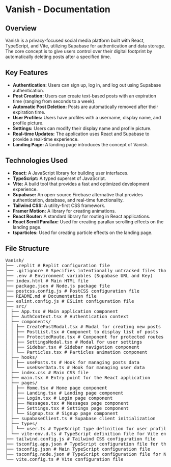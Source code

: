 # Vanish - Documentation

## Overview

Vanish is a privacy-focused social media platform built with React, TypeScript, and Vite, utilizing Supabase for authentication and data storage. The core concept is to give users control over their digital footprint by automatically deleting posts after a specified time.

## Key Features

*   **Authentication:** Users can sign up, log in, and log out using Supabase authentication.
*   **Post Creation:** Users can create text-based posts with an expiration time (ranging from seconds to a week).
*   **Automatic Post Deletion:** Posts are automatically removed after their expiration time.
*   **User Profiles:** Users have profiles with a username, display name, and profile picture.
*   **Settings:** Users can modify their display name and profile picture.
*   **Real-time Updates:** The application uses React and Supabase to provide a real-time experience.
*   **Landing Page:** A landing page introduces the concept of Vanish.

## Technologies Used

*   **React:** A JavaScript library for building user interfaces.
*   **TypeScript:** A typed superset of JavaScript.
*   **Vite:** A build tool that provides a fast and optimized development experience.
*   **Supabase:** An open-source Firebase alternative that provides authentication, database, and real-time functionality.
*   **Tailwind CSS:** A utility-first CSS framework.
*   **Framer Motion:** A library for creating animations.
*   **React Router:** A standard library for routing in React applications.
*   **React Scroll Parallax:** Used for creating parallax scrolling effects on the landing page.
*   **tsparticles:** Used for creating particle effects on the landing page.

## File Structure
<pre>
Vanish/
├── .replit # Replit configuration file
├── .gitignore # Specifies intentionally untracked files that Git should ignore
├── .env # Environment variables (Supabase URL and Key)
├── index.html # Main HTML file
├── package.json # Node.js package file
├── postcss.config.js # PostCSS configuration file
├── README.md # Documentation file
├── eslint.config.js # ESLint configuration file
├── src/
│ ├── App.tsx # Main application component
│ ├── AuthContext.tsx # Authentication context
│ ├── components/
│ │ ├── CreatePostModal.tsx # Modal for creating new posts
│ │ ├── PostList.tsx # Component to display list of posts
│ │ ├── ProtectedRoute.tsx # Component for protected routes
│ │ ├── SettingsModal.tsx # Modal for user settings
│ │ ├── Sidebar.tsx # Sidebar navigation component
│ │ └── Particles.tsx # Particles animation component
│ ├── hooks/
│ │ ├── usePosts.ts # Hook for managing posts data
│ │ └── useUserData.ts # Hook for managing user data
│ ├── index.css # Main CSS file
│ ├── main.tsx # Entry point for the React application
│ ├── pages/
│ │ ├── Home.tsx # Home page component
│ │ ├── Landing.tsx # Landing page component
│ │ ├── Login.tsx # Login page component
│ │ ├── Messages.tsx # Messages page component
│ │ ├── Settings.tsx # Settings page component
│ │ └── Signup.tsx # Signup page component
│ ├── supabaseClient.ts # Supabase client initialization
│ ├── types/
│ │ └── user.ts # TypeScript type definition for user profile
│ └── vite-env.d.ts # TypeScript definition file for Vite environment variables
├── tailwind.config.js # Tailwind CSS configuration file
├── tsconfig.app.json # TypeScript configuration file for the app
├── tsconfig.json # Main TypeScript configuration file
├── tsconfig.node.json # TypeScript configuration file for Node.js
└── vite.config.ts # Vite configuration file
</pre>

